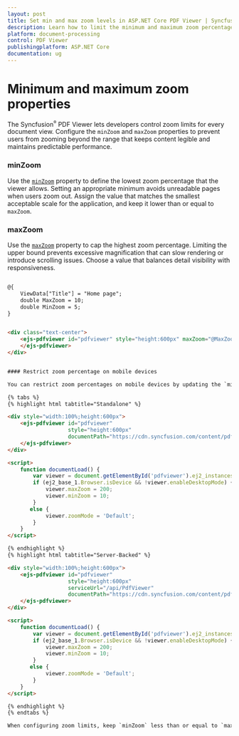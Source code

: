 ```yaml
---
layout: post
title: Set min and max zoom levels in ASP.NET Core PDF Viewer | Syncfusion
description: Learn how to limit the minimum and maximum zoom percentages in the Syncfusion ASP.NET Core PDF Viewer by using the minZoom and maxZoom properties for responsive, consistent viewing.
platform: document-processing
control: PDF Viewer
publishingplatform: ASP.NET Core
documentation: ug
---
```


# Minimum and maximum zoom properties

The Syncfusion<sup style="font-size:70%">&reg;</sup> PDF Viewer lets developers control zoom limits for every document view. Configure the `minZoom` and `maxZoom` properties to prevent users from zooming beyond the range that keeps content legible and maintains predictable performance.

### minZoom

Use the [`minZoom`](https://help.syncfusion.com/cr/aspnetcore-js2/Syncfusion.EJ2.PdfViewer.PdfViewer.html#Syncfusion_EJ2_PdfViewer_PdfViewer_MinZoom) property to define the lowest zoom percentage that the viewer allows. Setting an appropriate minimum avoids unreadable pages when users zoom out. Assign the value that matches the smallest acceptable scale for the application, and keep it lower than or equal to `maxZoom`.

### maxZoom

Use the [`maxZoom`](https://help.syncfusion.com/cr/aspnetcore-js2/Syncfusion.EJ2.PdfViewer.PdfViewer.html#Syncfusion_EJ2_PdfViewer_PdfViewer_MaxZoom) property to cap the highest zoom percentage. Limiting the upper bound prevents excessive magnification that can slow rendering or introduce scrolling issues. Choose a value that balances detail visibility with responsiveness.

```html

@{
    ViewData["Title"] = "Home page";
    double MaxZoom = 10;
    double MinZoom = 5;
}


<div class="text-center">
    <ejs-pdfviewer id="pdfviewer" style="height:600px" maxZoom="@MaxZoom" minZoom="@MinZoom" documentPath="https://cdn.syncfusion.com/content/pdf/pdf-succinctly.pdf">
    </ejs-pdfviewer>
</div>


#### Restrict zoom percentage on mobile devices

You can restrict zoom percentages on mobile devices by updating the `minZoom` and `maxZoom` properties when the document load event fires. This ensures smoother scrolling performance and consistent page rendering on smaller screens. Attach the handler by wiring the `documentLoad` event to the `documentLoad` function in the PDF Viewer markup or initialization script.

{% tabs %}
{% highlight html tabtitle="Standalone" %}

<div style="width:100%;height:600px">
    <ejs-pdfviewer id="pdfviewer"
                   style="height:600px"
                   documentPath="https://cdn.syncfusion.com/content/pdf/pdf-succinctly.pdf">
    </ejs-pdfviewer>
</div>

<script>
    function documentLoad() {
        var viewer = document.getElementById('pdfviewer').ej2_instances[0];
        if (ej2_base_1.Browser.isDevice && !viewer.enableDesktopMode) {
            viewer.maxZoom = 200;
            viewer.minZoom = 10;
        }
       else {
            viewer.zoomMode = 'Default';
        }
    }
</script>

{% endhighlight %}
{% highlight html tabtitle="Server-Backed" %}

<div style="width:100%;height:600px">
    <ejs-pdfviewer id="pdfviewer"
                   style="height:600px"
                   serviceUrl="/api/PdfViewer"
                   documentPath="https://cdn.syncfusion.com/content/pdf/pdf-succinctly.pdf">
    </ejs-pdfviewer>
</div>

<script>
    function documentLoad() {
        var viewer = document.getElementById('pdfviewer').ej2_instances[0];
        if (ej2_base_1.Browser.isDevice && !viewer.enableDesktopMode) {
            viewer.maxZoom = 200;
            viewer.minZoom = 10;
        }
       else {
            viewer.zoomMode = 'Default';
        }
    }
</script>

{% endhighlight %}
{% endtabs %}

When configuring zoom limits, keep `minZoom` less than or equal to `maxZoom`, and adjust the values to meet accessibility expectations across desktop and mobile experiences. Review the [`zoomMode`](https://help.syncfusion.com/cr/aspnetcore-js2/Syncfusion.EJ2.PdfViewer.PdfViewer.html#Syncfusion_EJ2_PdfViewer_PdfViewer_ZoomMode) property if you need additional control over how the viewer interprets zoom operations.